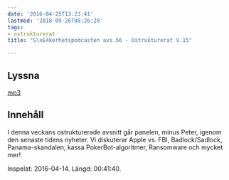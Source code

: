 ```yaml
---
date: '2016-04-25T13:23:41'
lastmod: '2018-09-26T08:26:28'
tags:
- ostrukturerat
title: "S\xE4kerhetspodcasten avs.56 - Ostrukturerat V.15"

---
```

## Lyssna

[mp3](http://traffic.libsyn.com/sakerhetspodcasten/Ostruktu14i4.mp3)

## Innehåll

I denna veckans ostrukturerade avsnitt går panelen, minus Peter, igenom den senaste
tidens nyheter. Vi diskuterar Apple vs. FBI, Badlock/Sadlock, Panama-skandalen, kassa
PokerBot-algoritmer, Ransomware och mycket mer!

Inspelat: 2016-04-14. Längd: 00:41:40.
